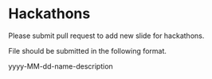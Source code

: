 # Hackathons

Please submit pull request to add new slide for hackathons.

File should be submitted in the following format.

yyyy-MM-dd-name-description
